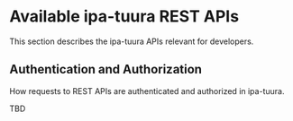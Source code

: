 # Available ipa-tuura REST APIs

This section describes the ipa-tuura APIs relevant for developers.

## Authentication and Authorization

How requests to REST APIs are authenticated and authorized in ipa-tuura.

TBD
